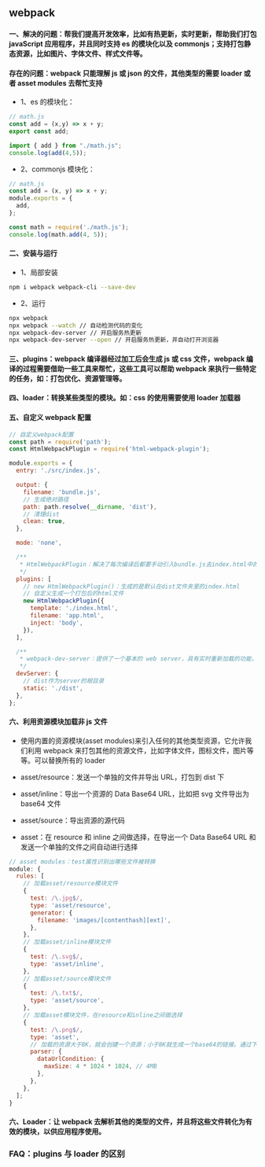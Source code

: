 ## webpack

#### 一、解决的问题：帮我们提高开发效率，比如有热更新，实时更新，帮助我们打包 javaScript 应用程序，并且同时支持 es 的模块化以及 commonjs；支持打包静态资源，比如图片、字体文件、样式文件等。

#### 存在的问题：webpack 只能理解 js 或 json 的文件，其他类型的需要 loader 或者 asset modules 去帮忙支持

- 1、es 的模块化：

```js
// math.js
const add = (x,y) => x + y;
export const add;

import { add } from "./math.js";
console.log(add(4,5));
```

- 2、commonjs 模块化：

```js
// math.js
const add = (x, y) => x + y;
module.exports = {
  add,
};

const math = require('./math.js');
console.log(math.add(4, 5));
```

#### 二、安装与运行

- 1、局部安装

```bash
npm i webpack webpack-cli --save-dev
```

- 2、运行

```bash
npx webpack
npx webpack --watch // 自动检测代码的变化
npx webpack-dev-server // 开启服务热更新
npx webpack-dev-server --open // 开启服务热更新，并自动打开浏览器
```

#### 三、plugins：webpack 编译器经过加工后会生成 js 或 css 文件，webpack 编译的过程需要借助一些工具来帮忙，这些工具可以帮助 webpack 来执行一些特定的任务，如：打包优化、资源管理等。

#### 四、loader：转换某些类型的模块。如：css 的使用需要使用 loader 加载器

#### 五、自定义 webpack 配置

```js
// 自定义webpack配置
const path = require('path');
const HtmlWebpackPlugin = require('html-webpack-plugin');

module.exports = {
  entry: './src/index.js',

  output: {
    filename: 'bundle.js',
    // 生成绝对路径
    path: path.resolve(__dirname, 'dist'),
    // 清理dist
    clean: true,
  },

  mode: 'none',

  /**
   * HtmlWebpackPlugin：解决了每次编译后都要手动引入bundle.js去index.html中的问题，它可以在每次编译自动生成一个index.html文件并且自动引入bundle.js
   */
  plugins: [
    // new HtmlWebpackPlugin()：生成的是默认在dist文件夹里的index.html
    // 自定义生成一个打包后的html文件
    new HtmlWebpackPlugin({
      template: './index.html',
      filename: 'app.html',
      inject: 'body',
    }),
  ],

  /**
   * webpack-dev-server：提供了一个基本的 web server，具有实时重新加载的功能，实现浏览器刷新。
   */
  devServer: {
    // dist作为server的根目录
    static: './dist',
  },
};
```

#### 六、利用资源模块加载非 js 文件

- 使用内置的资源模块(asset modules)来引入任何的其他类型资源，它允许我们利用 webpack 来打包其他的资源文件，比如字体文件，图标文件，图片等等。可以替换所有的 loader

- asset/resource：发送一个单独的文件并导出 URL，打包到 dist 下
- asset/inline：导出一个资源的 Data Base64 URL，比如把 svg 文件导出为 base64 文件
- asset/source：导出资源的源代码
- asset：在 resource 和 inline 之间做选择，在导出一个 Data Base64 URL 和发送一个单独的文件之间自动进行选择

```js
// asset modules：test属性识别出哪些文件被转换
module: {
  rules: [
    // 加载asset/resource模块文件
    {
      test: /\.jpg$/,
      type: 'asset/resource',
      generator: {
        filename: 'images/[contenthash][ext]',
      },
    },
    // 加载asset/inline模块文件
    {
      test: /\.svg$/,
      type: 'asset/inline',
    },
    // 加载asset/source模块文件
    {
      test: /\.txt$/,
      type: 'asset/source',
    },
    // 加载asset模块文件，在resource和inline之间做选择
    {
      test: /\.png$/,
      type: 'asset',
      // 加载的资源大于8K，就会创建一个资源；小于8K就生成一个base64的链接。通过下方修改临界值
      parser: {
        dataUrlCondition: {
          maxSize: 4 * 1024 * 1024, // 4MB
        },
      },
    },
  ];
}
```

#### 六、Loader：让 webpack 去解析其他的类型的文件，并且将这些文件转化为有效的模块，以供应用程序使用。

### FAQ：plugins 与 loader 的区别
